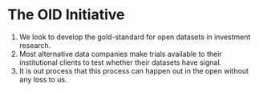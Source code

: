 # The OID Initiative

1. We look to develop the gold-standard for open datasets in investment research.
2. Most alternative data companies make trials available to their institutional clients to test whether their datasets have signal.
3. It is out process that this process can happen out in the open without any loss to us. 
